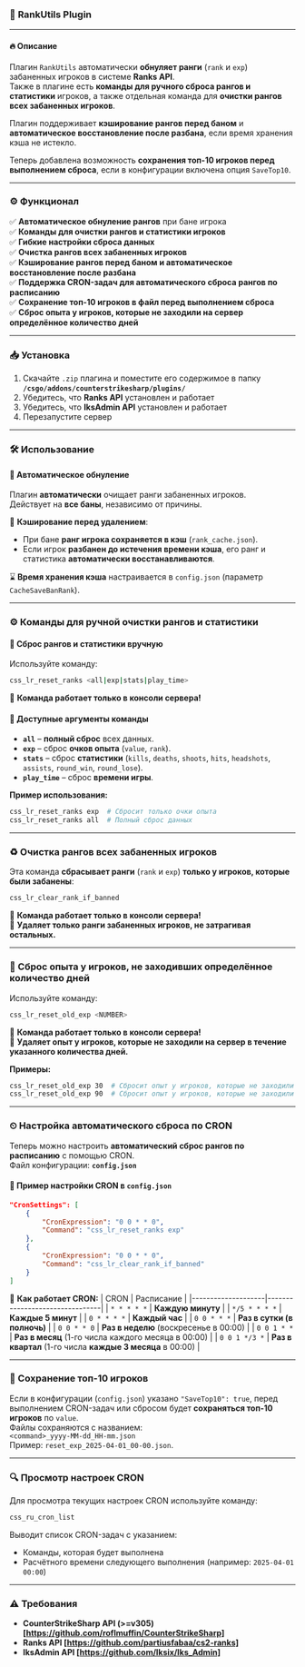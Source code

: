 ### 📌 **RankUtils Plugin**

---

#### 🔥 **Описание**
Плагин `RankUtils` автоматически **обнуляет ранги** (`rank` и `exp`) забаненных игроков в системе **Ranks API**.  
Также в плагине есть **команды для ручного сброса рангов и статистики** игроков, а также отдельная команда для **очистки рангов всех забаненных игроков**.

Плагин поддерживает **кэширование рангов перед баном** и **автоматическое восстановление после разбана**, если время хранения кэша не истекло.

Теперь добавлена возможность **сохранения топ-10 игроков перед выполнением сброса**, если в конфигурации включена опция `SaveTop10`.

---

### ⚙ **Функционал**
✅ **Автоматическое обнуление рангов** при бане игрока  
✅ **Команды для очистки рангов и статистики игроков**  
✅ **Гибкие настройки сброса данных**  
✅ **Очистка рангов всех забаненных игроков**  
✅ **Кэширование рангов перед баном и автоматическое восстановление после разбана**  
✅ **Поддержка CRON-задач для автоматического сброса рангов по расписанию**  
✅ **Сохранение топ-10 игроков в файл перед выполнением сброса**  
✅ **Сброс опыта у игроков, которые не заходили на сервер определённое количество дней**

---

### 📥 **Установка**
1. Скачайте `.zip` плагина и поместите его содержимое в папку **`/csgo/addons/counterstrikesharp/plugins/`**
2. Убедитесь, что **Ranks API** установлен и работает
3. Убедитесь, что **IksAdmin API** установлен и работает
4. Перезапустите сервер

---

### 🛠 **Использование**

#### **🔄 Автоматическое обнуление**
Плагин **автоматически** очищает ранги забаненных игроков.  
Действует на **все баны**, независимо от причины.

💾 **Кэширование перед удалением**:
- При бане **ранг игрока сохраняется в кэш** (`rank_cache.json`).
- Если игрок **разбанен до истечения времени кэша**, его ранг и статистика **автоматически восстанавливаются**.

⌛ **Время хранения кэша** настраивается в `config.json` (параметр `CacheSaveBanRank`).

---

### **⚙ Команды для ручной очистки рангов и статистики**

#### 🔄 **Сброс рангов и статистики вручную**
Используйте команду:

```sh
css_lr_reset_ranks <all|exp|stats|play_time>
```

📌 **Команда работает только в консоли сервера!**

#### **📝 Доступные аргументы команды**
- **`all`** – **полный сброс** всех данных.
- **`exp`** – сброс **очков опыта** (`value`, `rank`).
- **`stats`** – сброс **статистики** (`kills`, `deaths`, `shoots`, `hits`, `headshots`, `assists`, `round_win`, `round_lose`).
- **`play_time`** – сброс **времени игры**.

**Пример использования:**
```sh
css_lr_reset_ranks exp  # Сбросит только очки опыта
css_lr_reset_ranks all  # Полный сброс данных
```

---

### **♻ Очистка рангов всех забаненных игроков**
Эта команда **сбрасывает ранги** (`rank` и `exp`) **только у игроков, которые были забанены**:

```sh
css_lr_clear_rank_if_banned
```

📌 **Команда работает только в консоли сервера!**  
📌 **Удаляет только ранги забаненных игроков, не затрагивая остальных.**

---

### **📌 Сброс опыта у игроков, не заходивших определённое количество дней**
Используйте команду:

```sh
css_lr_reset_old_exp <NUMBER>
```

📌 **Команда работает только в консоли сервера!**  
📌 **Удаляет опыт у игроков, которые не заходили на сервер в течение указанного количества дней.**

**Примеры:**
```sh
css_lr_reset_old_exp 30  # Сбросит опыт у игроков, которые не заходили более 30 дней
css_lr_reset_old_exp 90  # Сбросит опыт у игроков, которые не заходили более 90 дней
```

---

### **⏲ Настройка автоматического сброса по CRON**
Теперь можно настроить **автоматический сброс рангов по расписанию** с помощью CRON.  
Файл конфигурации: **`config.json`**

#### **📄 Пример настройки CRON в `config.json`**
```json
"CronSettings": [
    {
        "CronExpression": "0 0 * * 0",
        "Command": "css_lr_reset_ranks exp"
    },
    {
        "CronExpression": "0 0 * * 0",
        "Command": "css_lr_clear_rank_if_banned"
    }
]
```

📌 **Как работает CRON:**
| CRON               | Расписание                        |
|--------------------|--------------------------------|
| `* * * * *`       | **Каждую минуту**              |
| `*/5 * * * *`     | **Каждые 5 минут**             |
| `0 * * * *`       | **Каждый час**                 |
| `0 0 * * *`       | **Раз в сутки (в полночь)**    |
| `0 0 * * 0`       | **Раз в неделю** (воскресенье в 00:00) |
| `0 0 1 * *`       | **Раз в месяц** (1-го числа каждого месяца в 00:00) |
| `0 0 1 */3 *`     | **Раз в квартал** (1-го числа **каждые 3 месяца** в 00:00) |

---

### **💾 Сохранение топ-10 игроков**
Если в конфигурации (`config.json`) указано `"SaveTop10": true`, перед выполнением CRON-задач или сбросом будет **сохраняться топ-10 игроков** по `value`.  
Файлы сохраняются с названием:  
`<command>_yyyy-MM-dd_HH-mm.json`  
Пример: `reset_exp_2025-04-01_00-00.json`.

---

### **🔍 Просмотр настроек CRON**
Для просмотра текущих настроек CRON используйте команду:

```sh
css_ru_cron_list
```

Выводит список CRON-задач с указанием:
- Команды, которая будет выполнена
- Расчётного времени следующего выполнения (например: `2025-04-01 00:00`)

---

### ⚠ **Требования**
- **CounterStrikeSharp API (>=v305) [https://github.com/roflmuffin/CounterStrikeSharp]**
- **Ranks API [https://github.com/partiusfabaa/cs2-ranks]**
- **IksAdmin API [https://github.com/Iksix/Iks_Admin]**
